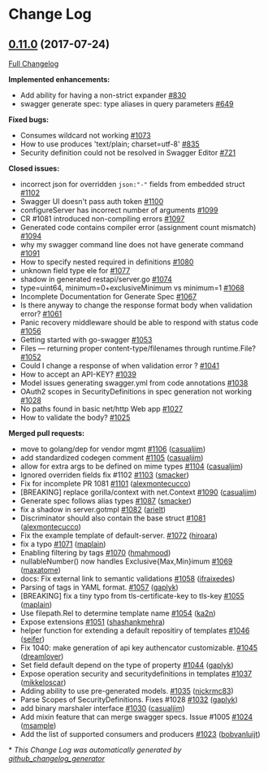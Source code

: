 # Change Log

## [0.11.0](https://github.com/roscopecoltran/go-swagger/tree/0.11.0) (2017-07-24)
[Full Changelog](https://github.com/roscopecoltran/go-swagger/compare/0.10.0...0.11.0)

**Implemented enhancements:**

- Add ability for having a non-strict expander  [\#830](https://github.com/roscopecoltran/go-swagger/issues/830)
- swagger generate spec: type aliases in query parameters [\#649](https://github.com/roscopecoltran/go-swagger/issues/649)

**Fixed bugs:**

- Consumes wildcard not working [\#1073](https://github.com/roscopecoltran/go-swagger/issues/1073)
- How to use produces 'text/plain; charset=utf-8' [\#835](https://github.com/roscopecoltran/go-swagger/issues/835)
- Security definition could not be resolved in Swagger Editor [\#721](https://github.com/roscopecoltran/go-swagger/issues/721)

**Closed issues:**

-  incorrect json for overridden `json:"-"` fields from embedded struct [\#1102](https://github.com/roscopecoltran/go-swagger/issues/1102)
- Swagger UI doesn't pass auth token [\#1100](https://github.com/roscopecoltran/go-swagger/issues/1100)
- configureServer has incorrect number of arguments [\#1099](https://github.com/roscopecoltran/go-swagger/issues/1099)
- CR \#1081 introduced non-compiling errors [\#1097](https://github.com/roscopecoltran/go-swagger/issues/1097)
- Generated code contains compiler error \(assignment count mismatch\) [\#1094](https://github.com/roscopecoltran/go-swagger/issues/1094)
- why my swagger command line does not have generate command [\#1091](https://github.com/roscopecoltran/go-swagger/issues/1091)
- How to specify nested required in definitions [\#1080](https://github.com/roscopecoltran/go-swagger/issues/1080)
- unknown field type ele for [\#1077](https://github.com/roscopecoltran/go-swagger/issues/1077)
- shadow in generated restapi/server.go [\#1074](https://github.com/roscopecoltran/go-swagger/issues/1074)
- type=uint64, minimum=0+exclusiveMinimum vs minimum=1 [\#1068](https://github.com/roscopecoltran/go-swagger/issues/1068)
- Incomplete Documentation for Generate Spec [\#1067](https://github.com/roscopecoltran/go-swagger/issues/1067)
- Is there anyway to change the response format body when validation error? [\#1061](https://github.com/roscopecoltran/go-swagger/issues/1061)
- Panic recovery middleware should be able to respond with status code [\#1056](https://github.com/roscopecoltran/go-swagger/issues/1056)
- Getting started with go-swagger [\#1053](https://github.com/roscopecoltran/go-swagger/issues/1053)
- Files — returning proper content-type/filenames through runtime.File? [\#1052](https://github.com/roscopecoltran/go-swagger/issues/1052)
- Could I change a response of when validation error ? [\#1041](https://github.com/roscopecoltran/go-swagger/issues/1041)
- How to accept an API-KEY? [\#1039](https://github.com/roscopecoltran/go-swagger/issues/1039)
- Model issues generating swagger.yml from code annotations [\#1038](https://github.com/roscopecoltran/go-swagger/issues/1038)
- OAuth2 scopes in SecurityDefinitions in spec generation not working [\#1028](https://github.com/roscopecoltran/go-swagger/issues/1028)
- No paths found in basic net/http Web app [\#1027](https://github.com/roscopecoltran/go-swagger/issues/1027)
- How to validate the body? [\#1025](https://github.com/roscopecoltran/go-swagger/issues/1025)

**Merged pull requests:**

- move to golang/dep for vendor mgmt [\#1106](https://github.com/roscopecoltran/go-swagger/pull/1106) ([casualjim](https://github.com/casualjim))
- add standardized codegen comment [\#1105](https://github.com/roscopecoltran/go-swagger/pull/1105) ([casualjim](https://github.com/casualjim))
- allow for extra args to be defined on mime types [\#1104](https://github.com/roscopecoltran/go-swagger/pull/1104) ([casualjim](https://github.com/casualjim))
- Ignored overriden fields fix \#1102 [\#1103](https://github.com/roscopecoltran/go-swagger/pull/1103) ([smacker](https://github.com/smacker))
- Fix for incomplete PR 1081 [\#1101](https://github.com/roscopecoltran/go-swagger/pull/1101) ([alexmontecucco](https://github.com/alexmontecucco))
- \[BREAKING\] replace gorilla/context with net.Context [\#1090](https://github.com/roscopecoltran/go-swagger/pull/1090) ([casualjim](https://github.com/casualjim))
- Generate spec follows alias types [\#1087](https://github.com/roscopecoltran/go-swagger/pull/1087) ([smacker](https://github.com/smacker))
- fix a shadow in server.gotmpl [\#1082](https://github.com/roscopecoltran/go-swagger/pull/1082) ([arielt](https://github.com/arielt))
- Discriminator should also contain the base struct [\#1081](https://github.com/roscopecoltran/go-swagger/pull/1081) ([alexmontecucco](https://github.com/alexmontecucco))
- Fix the example template of default-server. [\#1072](https://github.com/roscopecoltran/go-swagger/pull/1072) ([hiroara](https://github.com/hiroara))
- fix a typo [\#1071](https://github.com/roscopecoltran/go-swagger/pull/1071) ([maplain](https://github.com/maplain))
- Enabling filtering by tags [\#1070](https://github.com/roscopecoltran/go-swagger/pull/1070) ([hmahmood](https://github.com/hmahmood))
- nullableNumber\(\) now handles Exclusive{Max,Min}imum [\#1069](https://github.com/roscopecoltran/go-swagger/pull/1069) ([maxatome](https://github.com/maxatome))
- docs: Fix external link to semantic validations [\#1058](https://github.com/roscopecoltran/go-swagger/pull/1058) ([ifraixedes](https://github.com/ifraixedes))
- Parsing of tags in YAML format. [\#1057](https://github.com/roscopecoltran/go-swagger/pull/1057) ([gaplyk](https://github.com/gaplyk))
- \[BREAKING\] fix a tiny typo from tls-certificate-key to tls-key [\#1055](https://github.com/roscopecoltran/go-swagger/pull/1055) ([maplain](https://github.com/maplain))
- Use filepath.Rel to determine template name [\#1054](https://github.com/roscopecoltran/go-swagger/pull/1054) ([ka2n](https://github.com/ka2n))
- Expose extensions [\#1051](https://github.com/roscopecoltran/go-swagger/pull/1051) ([shashankmehra](https://github.com/shashankmehra))
- helper function for extending a default repositiry of templates [\#1046](https://github.com/roscopecoltran/go-swagger/pull/1046) ([seifer](https://github.com/seifer))
- Fix 1040: make generation of api key authencator customizable. [\#1045](https://github.com/roscopecoltran/go-swagger/pull/1045) ([dreamlover](https://github.com/dreamlover))
- Set field default depend on the type of property [\#1044](https://github.com/roscopecoltran/go-swagger/pull/1044) ([gaplyk](https://github.com/gaplyk))
- Expose operation security and securitydefinitions in templates [\#1037](https://github.com/roscopecoltran/go-swagger/pull/1037) ([mikkeloscar](https://github.com/mikkeloscar))
- Adding ability to use pre-generated models. [\#1035](https://github.com/roscopecoltran/go-swagger/pull/1035) ([nickrmc83](https://github.com/nickrmc83))
- Parse Scopes of SecurityDefinitions. Fixes \#1028 [\#1032](https://github.com/roscopecoltran/go-swagger/pull/1032) ([gaplyk](https://github.com/gaplyk))
- add binary marshaler interface [\#1030](https://github.com/roscopecoltran/go-swagger/pull/1030) ([casualjim](https://github.com/casualjim))
- Add mixin feature that can merge swagger specs. Issue \#1005 [\#1024](https://github.com/roscopecoltran/go-swagger/pull/1024) ([msample](https://github.com/msample))
- Add the list of supported consumers and producers [\#1023](https://github.com/roscopecoltran/go-swagger/pull/1023) ([bobvanluijt](https://github.com/bobvanluijt))



\* *This Change Log was automatically generated by [github_changelog_generator](https://github.com/skywinder/Github-Changelog-Generator)*
